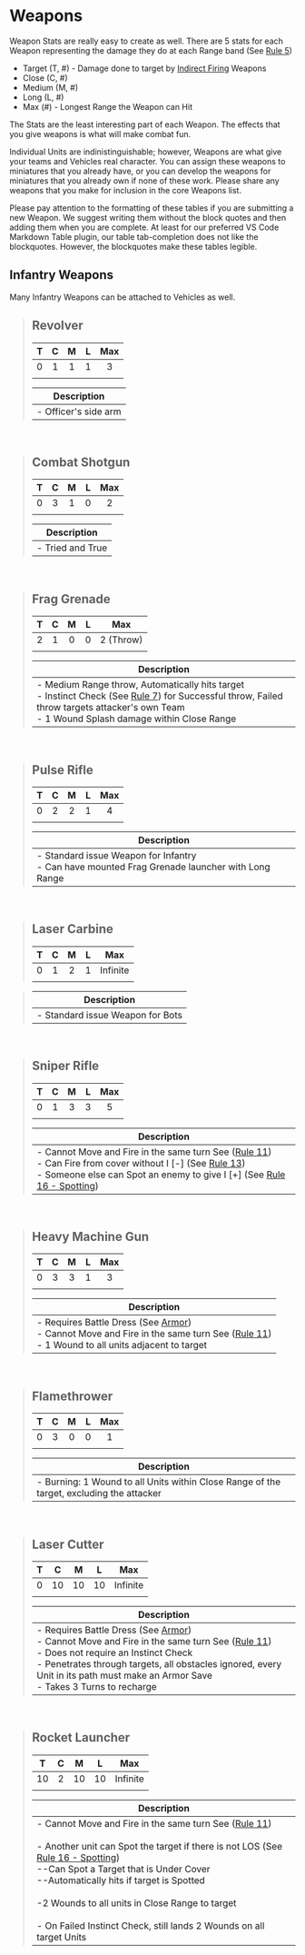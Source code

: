 # **Weapons**
Weapon Stats are really easy to create as well. There are 5 stats for each Weapon representing the damage they do at each Range band (See [Rule 5][rule5])
- Target (T, #) - Damage done to target by [Indirect Firing][indirect] Weapons
- Close (C, #)
- Medium (M, #)
- Long (L, #)
- Max (#) - Longest Range the Weapon can Hit

[rule5]: /rules/core/main.md#rule5
[indirect]: /rules/core/indirect_fire.md

The Stats are the least interesting part of each Weapon. The effects that you give weapons is what will make combat fun.

Individual Units are indinistinguishable; however, Weapons are what give your teams and Vehicles real character. You can assign these weapons to miniatures that you already have, or you can develop the weapons for miniatures that you already own if none of these work. Please share any weapons that you make for inclusion in the core Weapons list.

Please pay attention to the formatting of these tables if you are submitting a new Weapon. We suggest writing them without the block quotes and then adding them when you are complete. At least for our preferred VS Code Markdown Table plugin, our table tab-completion does not like the blockquotes. However, the blockquotes make these tables legible.

## **Infantry Weapons**
Many Infantry Weapons can be attached to Vehicles as well.
<br>

>## **Revolver**
>
>| T   |  C  |  M  |  L  | Max |
>| --- | :-: | :-: | :-: | :-: |
>| 0   |  1  |  1  |  1  |  3  |
>|     |     |     |     |     |
>
>| Description          |
>| -------------------- |
>| - Officer's side arm |
<br>

>## **Combat Shotgun**
>
>| T   |  C  |  M  |  L  | Max |
>| --- | :-: | :-: | :-: | :-: |
>|  0  |  3  |  1  |  0  |  2  |
>|     |     |     |     |     |
>
>| Description      |
>| ---------------- |
>| - Tried and True |
<br>

>## **Frag Grenade**
>
>|  T  |  C  |  M  |  L  |    Max    |
>| :-: | :-: | :-: | :-: | :-------: |
>|  2  |  1  |  0  |  0  | 2 (Throw) |
>|     |     |     |     |           |
>
>| Description                                                                                                                         |
>| ----------------------------------------------------------------------------------------------------------------------------------- |
>| - Medium Range throw, Automatically hits target<br> - Instinct Check (See [Rule 7][rule7]) for Successful throw, Failed throw targets attacker's own Team<br> - 1 Wound Splash damage within Close Range |
<br>

[rule7]: /rules/core/main.md#rule7

>## **Pulse Rifle**
>
>| T   |  C  |  M  |  L  | Max |
>| --- | :-: | :-: | :-: | :-: |
>| 0   |  2  |  2  |  1  |  4  |
>|     |     |     |     |     |
>
>| Description          |
>| -------------------- |
>| - Standard issue Weapon for Infantry<br> - Can have mounted Frag Grenade launcher with Long Range |
<br>

>## **Laser Carbine**
>
>| T   |  C  |  M  |  L  |   Max    |
>| --- | :-: | :-: | :-: | :------: |
>| 0   |  1  |  2  |  1  | Infinite |
>|     |     |     |     |          |

>| Description                      |
>| -------------------------------- |
>| - Standard issue Weapon for Bots |
<br>

>## **Sniper Rifle**
>
>| T   |  C  |  M  |  L  | Max |
>| --- | :-: | :-: | :-: | :-: |
>| 0   |  1  |  3  |  3  |  5  |
>|     |     |     |     |     |
>
>| Description          |
>| -------------------- |
>| - Cannot Move and Fire in the same turn See ([Rule 11][rule11])<br> - Can Fire from cover without I [-] (See [Rule 13][rule13])<br> - Someone else can Spot an enemy to give I [+] (See [Rule 16 - Spotting][spot]) |
<br>

[rule11]: /rules/core/main.md#rule11
[rule13]: /rules/core/main.md#rule13 

>## **Heavy Machine Gun**
>
>| T   |  C  |  M  |  L  | Max |
>| --- | :-: | :-: | :-: | :-: |
>| 0   |  3  |  3  |  1  |  3  |
>|     |     |     |     |     |
>
>| Description          |
>| -------------------- |
>| - Requires Battle Dress (See [Armor][armor])<br/> - Cannot Move and Fire in the same turn See ([Rule 11][rule11])<br> - 1 Wound to all units adjacent to target |
<br>

[armor]: ./armor.md

>## **Flamethrower**
>
>| T   |  C  |  M  |  L  | Max |
>| --- | :-: | :-: | :-: | :-: |
>| 0   |  3  |  0  |  0  |  1  |
>|     |     |     |     |     |
>
>| Description          |
>| -------------------- |
>| - Burning: 1 Wound to all Units within Close Range of the target, excluding the attacker|
<br>

>## **Laser Cutter**
>
>| T   |  C  |  M  |  L  |   Max    |
>| --- | :-: | :-: | :-: | :------: |
>| 0   | 10  | 10  | 10  | Infinite |
>|     |     |     |     |          |
>
>| Description          |
>| -------------------- |
>| - Requires Battle Dress (See [Armor][armor])<br/> - Cannot Move and Fire in the same turn See ([Rule 11][rule11])<br> - Does not require an Instinct Check<br> - Penetrates through targets, all obstacles ignored, every Unit in its path must make an Armor Save<br> - Takes 3 Turns to recharge |
<br>

>## **Rocket Launcher**
>
>| T   |  C  |  M  |  L  | Max |
>| --- | :-: | :-: | :-: | :-: |
>| 10  |  2  | 10  | 10  |  Infinite  |
>|     |     |     |     |     |
>
>| Description          |
>| -------------------- |
>| - Cannot Move and Fire in the same turn See ([Rule 11][rule11])<br><br> - Another unit can Spot the target if there is not LOS (See [Rule 16 - Spotting][spot])<br> --Can Spot a Target that is Under Cover<br> --Automatically hits if target is Spotted <br><br> -2 Wounds to all units in Close Range to target<br><br> - On Failed Instinct Check, still lands 2 Wounds on all target Units |
<br>

[spot]: /rules/core/main.md#rule16.spot